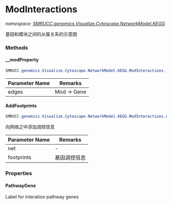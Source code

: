 ﻿# ModInteractions
_namespace: [SMRUCC.genomics.Visualize.Cytoscape.NetworkModel.KEGG](./index.md)_

基因和模块之间的从属关系的示意图



### Methods

#### __modProperty
```csharp
SMRUCC.genomics.Visualize.Cytoscape.NetworkModel.KEGG.ModInteractions.__modProperty(Microsoft.VisualBasic.Data.visualize.Network.FileStream.Network,Microsoft.VisualBasic.Data.visualize.Network.FileStream.NetworkEdge[])
```


|Parameter Name|Remarks|
|--------------|-------|
|edges|Mod -> Gene|


#### AddFootprints
```csharp
SMRUCC.genomics.Visualize.Cytoscape.NetworkModel.KEGG.ModInteractions.AddFootprints(Microsoft.VisualBasic.Data.visualize.Network.FileStream.Network,System.Collections.Generic.IEnumerable{SMRUCC.genomics.Model.Network.VirtualFootprint.DocumentFormat.RegulatesFootprints},System.Boolean)
```
向网络之中添加调控信息

|Parameter Name|Remarks|
|--------------|-------|
|net|-|
|footprints|基因调控信息|



### Properties

#### PathwayGene
Label for interation pathway genes
